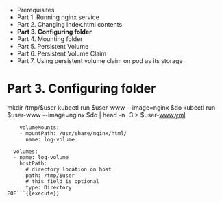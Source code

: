 * Prerequisites
* Part 1. Running nginx service
* Part 2. Changing index.html contents
* **Part 3. Configuring folder**
* Part 4. Mounting folder
* Part 5. Persistent Volume
* Part 6. Persistent Volume Claim
* Part 7. Using persistent volume claim on pod as its storage

# Part 3. Configuring folder

mkdir /tmp/$user
kubectl run $user-www --image=nginx $do
kubectl run $user-www --image=nginx $do | head -n -3 > $user-www.yml

```cat <<EOF >> $user-www.yml
    volumeMounts:
    - mountPath: /usr/share/nginx/html/
      name: log-volume

  volumes:
  - name: log-volume
    hostPath:
      # directory location on host
      path: /tmp/$user
      # this field is optional
      type: Directory
EOF```{{execute}}  

